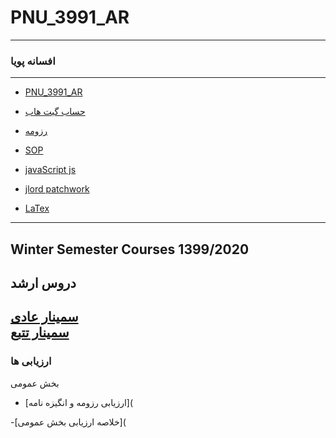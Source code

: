 # PNU_3991_AR
---------
### افسانه پویا

---
- [PNU_3991_AR](https://github.com/mrspouya/PNU_3991_AR)

- [حساب گیت هاب](https://github.com/mrspouya)

- [رزومه](http://mrspouya.github.io)

- [SOP](https://mrspouya.github.io/SOP/)

- [javaScript js](https://www.sololearn.com/Certificate/1024-20272271/pdf/)

- [jlord patchwork](https://mrspouya.github.io/patchwork/)

- [LaTex](https://mrspouya.github.io/LaTex/)

------------------
## Winter Semester Courses 1399/2020

## دروس ارشد


[سمینار عادی](https://github.com/mrspouya/PNU_3991_AR/tree/main/MscSeminar-1)
<br>
[	سمینار تتبع](https://github.com/mrspouya/PNU_3991_AR/tree/main/MscSeminar-1)
------------------
### ارزیابی ها

بخش عمومی

- [ارزیابی رزومه و انگیزه نامه](  

-[خلاصه ارزیابی بخش عمومی](


